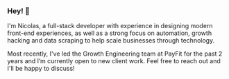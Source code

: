 ### Hey! 👋

I'm Nicolas, a full-stack developer with experience in designing modern front-end experiences, as well as a strong focus on automation, growth hacking and data scraping to help scale businesses through technology.

Most recently, I've led the Growth Engineering team at PayFit for the past 2 years and I’m currently open to new client work. Feel free to reach out and I'll be happy to discuss!

<!--
**NSpehler/NSpehler** is a ✨ _special_ ✨ repository because its `README.md` (this file) appears on your GitHub profile.

Here are some ideas to get you started:

- 🔭 I’m currently working on ...
- 🌱 I’m currently learning ...
- 👯 I’m looking to collaborate on ...
- 🤔 I’m looking for help with ...
- 💬 Ask me about ...
- 📫 How to reach me: ...
- 😄 Pronouns: ...
- ⚡ Fun fact: ...
-->
